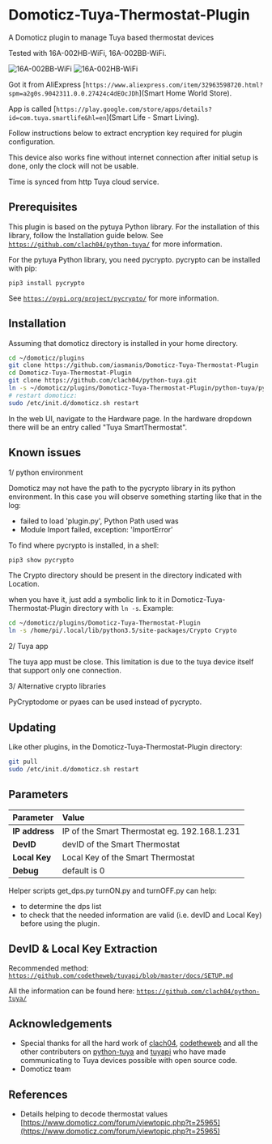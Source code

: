 # Domoticz-Tuya-Thermostat-Plugin

A Domoticz plugin to manage Tuya based thermostat devices

Tested with 16A-002HB-WiFi, 16A-002BB-WiFi.

![16A-002BB-WiFi](https://raw.githubusercontent.com/iasmanis/Domoticz-Tuya-Thermostat-Plugin/assets/th-black.png)
![16A-002HB-WiFi](https://raw.githubusercontent.com/iasmanis/Domoticz-Tuya-Thermostat-Plugin/assets/th-white.png)

Got it from AliExpress [`https://www.aliexpress.com/item/32963598720.html?spm=a2g0s.9042311.0.0.27424c4dEOcJDh`](Smart Home World Store).

App is called  [`https://play.google.com/store/apps/details?id=com.tuya.smartlife&hl=en`](Smart Life - Smart Living).

Follow instructions below to extract encryption key required for plugin configuration.

This device also works fine without internet connection after initial setup is done, only the clock will not be usable.

Time is synced from http Tuya cloud service.

## Prerequisites

This plugin is based on the pytuya Python library. For the installation of this library,
follow the Installation guide below.
See [`https://github.com/clach04/python-tuya/`](https://github.com/clach04/python-tuya/) for more information.

For the pytuya Python library, you need pycrypto. pycrypto can be installed with pip:
```
pip3 install pycrypto
```
See [`https://pypi.org/project/pycrypto/`](https://pypi.org/project/pycrypto/) for more information.

## Installation

Assuming that domoticz directory is installed in your home directory.

```bash
cd ~/domoticz/plugins
git clone https://github.com/iasmanis/Domoticz-Tuya-Thermostat-Plugin
cd Domoticz-Tuya-Thermostat-Plugin
git clone https://github.com/clach04/python-tuya.git
ln -s ~/domoticz/plugins/Domoticz-Tuya-Thermostat-Plugin/python-tuya/pytuya pytuya
# restart domoticz:
sudo /etc/init.d/domoticz.sh restart
```
In the web UI, navigate to the Hardware page. In the hardware dropdown there will be an entry called "Tuya SmartThermostat".

## Known issues

1/ python environment

Domoticz may not have the path to the pycrypto library in its python environment.
In this case you will observe something starting like that in the log:
* failed to load 'plugin.py', Python Path used was
* Module Import failed, exception: 'ImportError'

To find where pycrypto is installed, in a shell:
```bash
pip3 show pycrypto
```
The Crypto directory should be present in the directory indicated with Location.

when you have it, just add a symbolic link to it in Domoticz-Tuya-Thermostat-Plugin directory with ```ln -s```.
Example:
```bash
cd ~/domoticz/plugins/Domoticz-Tuya-Thermostat-Plugin
ln -s /home/pi/.local/lib/python3.5/site-packages/Crypto Crypto
```

2/ Tuya app

The tuya app must be close. This limitation is due to the tuya device itself that support only one connection.

3/ Alternative crypto libraries

PyCryptodome or pyaes can be used instead of pycrypto.

## Updating

Like other plugins, in the Domoticz-Tuya-Thermostat-Plugin directory:
```bash
git pull
sudo /etc/init.d/domoticz.sh restart
```

## Parameters

| Parameter | Value |
| :--- | :--- |
| **IP address** | IP of the Smart Thermostat eg. 192.168.1.231 |
| **DevID** | devID of the Smart Thermostat |
| **Local Key** | Local Key of the Smart Thermostat |
| **Debug** | default is 0 |

Helper scripts get_dps.py turnON.py and turnOFF.py can help:
* to determine the dps list
* to check that the needed information are valid (i.e. devID and Local Key) before using the plugin.

## DevID & Local Key Extraction

Recommended method:
[`https://github.com/codetheweb/tuyapi/blob/master/docs/SETUP.md`](https://github.com/codetheweb/tuyapi/blob/master/docs/SETUP.md)

All the information can be found here:
[`https://github.com/clach04/python-tuya/`](https://github.com/clach04/python-tuya/)

## Acknowledgements

* Special thanks for all the hard work of [clach04](https://github.com/clach04), [codetheweb](https://github.com/codetheweb/) and all the other contributers on [python-tuya](https://github.com/clach04/python-tuya) and [tuyapi](https://github.com/codetheweb/tuyapi) who have made communicating to Tuya devices possible with open source code.
* Domoticz team

## References

* Details helping to decode thermostat values [https://www.domoticz.com/forum/viewtopic.php?t=25965](https://www.domoticz.com/forum/viewtopic.php?t=25965)
